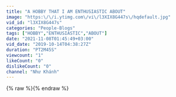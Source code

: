 ```yaml
---
title: "A HOBBY THAT I AM ENTHUSIASTIC ABOUT"
image: "https:\/\/i.ytimg.com\/vi\/l3XIX8G447s\/hqdefault.jpg"
vid_id: "l3XIX8G447s"
categories: "People-Blogs"
tags: ["HOBBY","ENTHUSIASTIC","ABOUT"]
date: "2021-11-08T01:45:49+03:00"
vid_date: "2019-10-14T04:38:27Z"
duration: "PT2M45S"
viewcount: "1"
likeCount: "0"
dislikeCount: "0"
channel: "Như Khánh"
---
```

{% raw %}{% endraw %}
